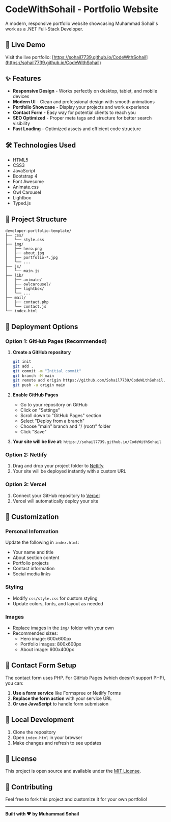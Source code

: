 # CodeWithSohail - Portfolio Website

A modern, responsive portfolio website showcasing Muhammad Sohail's work as a .NET Full-Stack Developer.

## 🚀 Live Demo

Visit the live portfolio: [https://sohail7739.github.io/CodeWithSohail](https://sohail7739.github.io/CodeWithSohail)

## ✨ Features

- **Responsive Design** - Works perfectly on desktop, tablet, and mobile devices
- **Modern UI** - Clean and professional design with smooth animations
- **Portfolio Showcase** - Display your projects and work experience
- **Contact Form** - Easy way for potential clients to reach you
- **SEO Optimized** - Proper meta tags and structure for better search visibility
- **Fast Loading** - Optimized assets and efficient code structure

## 🛠️ Technologies Used

- HTML5
- CSS3
- JavaScript
- Bootstrap 4
- Font Awesome
- Animate.css
- Owl Carousel
- Lightbox
- Typed.js

## 📁 Project Structure

```
developer-portfolio-template/
├── css/
│   └── style.css
├── img/
│   ├── hero.png
│   ├── about.jpg
│   ├── portfolio-*.jpg
│   └── ...
├── js/
│   └── main.js
├── lib/
│   ├── animate/
│   ├── owlcarousel/
│   ├── lightbox/
│   └── ...
├── mail/
│   ├── contact.php
│   └── contact.js
└── index.html
```

## 🚀 Deployment Options

### Option 1: GitHub Pages (Recommended)

1. **Create a GitHub repository**
   ```bash
   git init
   git add .
   git commit -m "Initial commit"
   git branch -M main
   git remote add origin https://github.com/Sohail7739/CodeWithSohail.git
   git push -u origin main
   ```

2. **Enable GitHub Pages**
   - Go to your repository on GitHub
   - Click on "Settings"
   - Scroll down to "GitHub Pages" section
   - Select "Deploy from a branch"
   - Choose "main" branch and "/ (root)" folder
   - Click "Save"

3. **Your site will be live at**: `https://sohail7739.github.io/CodeWithSohail`

### Option 2: Netlify

1. Drag and drop your project folder to [Netlify](https://netlify.com)
2. Your site will be deployed instantly with a custom URL

### Option 3: Vercel

1. Connect your GitHub repository to [Vercel](https://vercel.com)
2. Vercel will automatically deploy your site

## 🎨 Customization

### Personal Information
Update the following in `index.html`:
- Your name and title
- About section content
- Portfolio projects
- Contact information
- Social media links

### Styling
- Modify `css/style.css` for custom styling
- Update colors, fonts, and layout as needed

### Images
- Replace images in the `img/` folder with your own
- Recommended sizes:
  - Hero image: 600x600px
  - Portfolio images: 800x600px
  - About image: 600x400px

## 📧 Contact Form Setup

The contact form uses PHP. For GitHub Pages (which doesn't support PHP), you can:

1. **Use a form service** like Formspree or Netlify Forms
2. **Replace the form action** with your service URL
3. **Or use JavaScript** to handle form submission

## 🔧 Local Development

1. Clone the repository
2. Open `index.html` in your browser
3. Make changes and refresh to see updates

## 📝 License

This project is open source and available under the [MIT License](LICENSE.txt).

## 🤝 Contributing

Feel free to fork this project and customize it for your own portfolio!

---

**Built with ❤️ by Muhammad Sohail**
